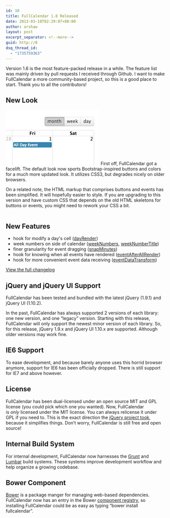 ```yaml
---
id: 10
title: FullCalendar 1.6 Released
date: 2013-03-18T02:29:07+00:00
author: arshaw
layout: post
excerpt_separator: <!--more-->
guid: http://8
dsq_thread_id:
  - "1735759363"
---
```


  Version 1.6 is the most feature-packed release in a while. The feature list was mainly driven by pull requests I received through Github. I want to make FullCalendar a more community-based project, so this is a good place to start. Thank you to all the contributors!<!--more-->


## New Look

<img class="size-full wp-image-22 alignright" alt="6972035_orig" src="/assets/images/blog/2013/03/6972035_orig.png" width="297" height="176" /> First off, FullCalendar got a facelift. The default look now sports Bootstrap-inspired buttons and colors for a much more updated look. It utilizes CSS3, but degrades nicely on older browsers.

On a related note, the HTML markup that comprises buttons and events has been simplified. It will hopefully easier to style. If you are upgrading to this version and have custom CSS that depends on the old HTML skeletons for buttons or events, you might need to rework your CSS a bit.

<hr style="clear: both; visibility: hidden; width: 100%;" />


## New Features

- hook for modify a day's cell  ([dayRender](http://arshaw.com/fullcalendar/docs/display/dayRender/))
- week numbers on side of calendar ([weekNumbers](http://arshaw.com/fullcalendar/docs/display/weekNumbers/), [weekNumberTitle](http://arshaw.com/fullcalendar/docs/text/weekNumberTitle/))
- finer granularity for event dragging ([snapMinutes](http://arshaw.com/fullcalendar/docs/agenda/snapMinutes/))
- hook for knowing when all events have rendered ([eventAfterAllRender](http://arshaw.com/fullcalendar/docs/event_rendering/eventAfterAllRender/))
- hook for more convenient event data receiving ([eventDataTransform](http://arshaw.com/fullcalendar/docs/event_data/eventDataTransform/))

[View the full changelog](http://arshaw.com/js/fullcalendar-1.6.0/changelog.txt)



## jQuery and jQuery UI Support



FullCalendar has been tested and bundled with the latest jQuery (1.9.1) and jQuery UI (1.10.2).


In the past, FullCalendar has always supported 2 versions of each library: one new version, and one &#8220;legacy&#8221; version. Starting with this release, FullCalendar will only support the newest minor version of each library. So, for this release, jQuery 1.9.x and jQuery UI 1.10.x are supported. Although older versions may work fine.


## IE6 Support



To ease development, and because barely anyone uses this horrid browser anymore, support for IE6 has been officially dropped. There is still support for IE7 and above however.



## License



  FullCalendar has been dual-licensed under an open source MIT and GPL license (you could pick which one you wanted). Now, FullCalendar is <em>only</em> licensed under the MIT license. You can always relicense it under GPL if you need to. This is the exact direction the <a title="" href="http://blog.jquery.com/2012/09/10/jquery-licensing-changes/">jQuery project took</a>, because it simplifies things. Don&#8217;t worry, FullCalendar is still free and open source!



## Internal Build System



  For internal development, FullCalendar now harnesses the <a href="http://gruntjs.com/">Grunt</a> and <a href="http://walmartlabs.github.com/lumbar/">Lumbar</a> build systems. These systems improve development workflow and help organize a growing codebase.



## Bower Component



<a href="http://twitter.github.com/bower/">Bower</a> is a package manger for managing web-based dependencies. FullCalendar now has an entry in the Bower <a href="http://sindresorhus.com/bower-components/">component registry</a>, so installing FullCalendar could be as easy as typing &#8220;bower install fullcalendar&#8221;.
